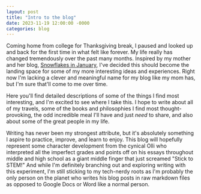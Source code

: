 ```yaml
---
layout: post
title: "Intro to the blog"
date: 2023-11-19 12:00:00 -0000
categories: blog
---
```


Coming home from college for Thanksgiving break, I paused and looked up and back for the first time in what felt like forever. My life really has changed tremendously over the past many months. Inspired by my mother and her blog, [Snowflakes in January](https://snowflakesinjanuary.com), I've decided this should become the landing space for some of my more interesting ideas and experiences. Right now I'm lacking a clever and meaningful name for my blog like my mom has, but I'm sure that'll come to me over time.

Here you'll find detailed descriptions of some of the things I find most interesting, and I'm excited to see where I take this. I hope to write about all of my travels, some of the books and philosophies I find most thought-provoking, the odd incredible meal I'll have and just *need* to share, and also about some of the great people in my life.

Writing has never been my strongest attribute, but it's absolutely something I aspire to practice, improve, and learn to enjoy. This blog will hopefully represent some character development from the cynical Olli who interpreted all the imperfect grades and points off on his essays throughout middle and high school as a giant middle finger that just screamed "Stick to STEM!" And while I'm definitely branching out and exploring writing with this experiment, I'm still sticking to my tech-nerdy roots as I'm probably the only person on the planet who writes his blog posts in raw markdown files as opposed to Google Docs or Word like a normal person.

